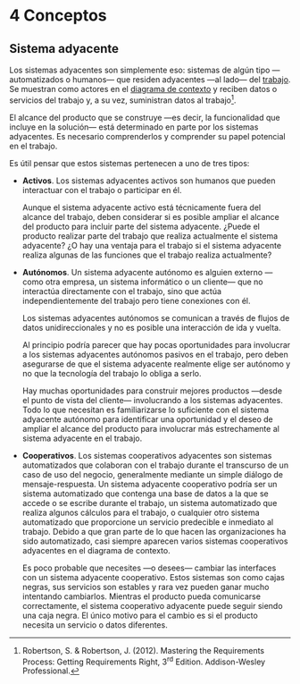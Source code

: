 # 4 Conceptos

## Sistema adyacente

Los sistemas adyacentes son simplemente eso: sistemas de algún tipo
—automatizados o humanos— que residen adyacentes —al lado— del
[trabajo](./4_Trabajo_y_area_de_trabajo.md). Se muestran como actores en el
[diagrama de
contexto](/2_Tecnicas_y_herramientas/2_1_2_Diagramas_de_contexto.md) y reciben
datos o servicios del trabajo y, a su vez, suministran datos al trabajo[^1].

El alcance del producto que se construye —es decir, la funcionalidad que incluye
en la solución— está determinado en parte por los sistemas adyacentes. Es
necesario comprenderlos y comprender su papel potencial en el trabajo.

Es útil pensar que estos sistemas pertenecen a uno de tres tipos:

* **Activos**. Los sistemas adyacentes activos son humanos que pueden
  interactuar con el trabajo o participar en él.

  Aunque el sistema adyacente activo está técnicamente fuera del alcance del
  trabajo, deben considerar si es posible ampliar el alcance del producto para
  incluir parte del sistema adyacente. ¿Puede el producto realizar parte del
  trabajo que realiza actualmente el sistema adyacente? ¿O hay una ventaja para
  el trabajo si el sistema adyacente realiza algunas de las funciones que el
  trabajo realiza actualmente?

* **Autónomos**. Un sistema adyacente autónomo es alguien externo —como otra
  empresa, un sistema informático o un cliente— que no interactúa directamente
  con el trabajo, sino que actúa independientemente del trabajo pero tiene
  conexiones con él.

  Los sistemas adyacentes autónomos se comunican a través de flujos de datos
  unidireccionales y no es posible una interacción de ida y vuelta.

  Al principio podría parecer que hay pocas oportunidades para involucrar a los
  sistemas adyacentes autónomos pasivos en el trabajo, pero deben asegurarse de
  que el sistema adyacente realmente elige ser autónomo y no que la tecnología
  del trabajo lo obliga a serlo.

  Hay muchas oportunidades para construir mejores productos —desde el punto de
  vista del cliente— involucrando a los sistemas adyacentes. Todo lo que
  necesitan es familiarizarse lo suficiente con el sistema adyacente autónomo
  para identificar una oportunidad y el deseo de ampliar el alcance del producto
  para involucrar más estrechamente al sistema adyacente en el trabajo.

* **Cooperativos**. Los sistemas cooperativos adyacentes son sistemas
  automatizados que colaboran con el trabajo durante el transcurso de un caso de
  uso del negocio, generalmente mediante un simple diálogo de mensaje-respuesta.
  Un sistema adyacente cooperativo  podría ser un sistema automatizado que
  contenga una base de datos a la que se accede o se escribe durante el trabajo,
  un sistema automatizado que realiza algunos cálculos para el trabajo, o
  cualquier otro sistema automatizado que proporcione un servicio predecible e
  inmediato al trabajo. Debido a que gran parte de lo que hacen las
  organizaciones ha sido automatizado, casi siempre aparecen varios sistemas
  cooperativos adyacentes en el diagrama de contexto.

  Es poco probable que necesites —o desees— cambiar las interfaces con un
  sistema adyacente cooperativo. Estos sistemas son como cajas negras, sus
  servicios son estables y rara vez pueden ganar mucho intentando cambiarlos.
  Mientras el producto pueda comunicarse correctamente, el sistema cooperativo
  adyacente puede seguir siendo una caja negra. El único motivo para el cambio
  es si el producto necesita un servicio o datos diferentes.

[^1]: Robertson, S. & Robertson, J. (2012). Mastering the Requirements Process:
Getting Requirements Right, 3<sup>rd</sup> Edition. Addison-Wesley Professional.